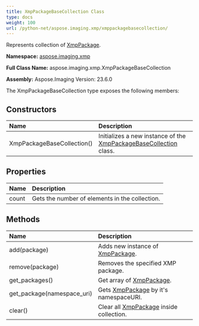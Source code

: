 ```yaml
---
title: XmpPackageBaseCollection Class
type: docs
weight: 100
url: /python-net/aspose.imaging.xmp/xmppackagebasecollection/
---
```


Represents collection of [XmpPackage](/imaging/python-net/aspose.imaging.xmp/xmppackage/).

**Namespace:** [aspose.imaging.xmp](/imaging/python-net/aspose.imaging.xmp/)

**Full Class Name:** aspose.imaging.xmp.XmpPackageBaseCollection

**Assembly:**  Aspose.Imaging Version: 23.6.0

The XmpPackageBaseCollection type exposes the following members:
## **Constructors**
|**Name**|**Description**|
| :- | :- |
|XmpPackageBaseCollection()|Initializes a new instance of the [XmpPackageBaseCollection](/imaging/python-net/aspose.imaging.xmp/xmppackagebasecollection/) class.|
## **Properties**
|**Name**|**Description**|
| :- | :- |
|count|Gets the number of elements in the collection.|
## **Methods**
|**Name**|**Description**|
| :- | :- |
|add(package)|Adds new instance of [XmpPackage](/imaging/python-net/aspose.imaging.xmp/xmppackage/).|
|remove(package)|Removes the specified XMP package.|
|get_packages()|Get array of [XmpPackage](/imaging/python-net/aspose.imaging.xmp/xmppackage/).|
|get_package(namespace_uri)|Gets [XmpPackage](/imaging/python-net/aspose.imaging.xmp/xmppackage/) by it's namespaceURI.|
|clear()|Clear all [XmpPackage](/imaging/python-net/aspose.imaging.xmp/xmppackage/) inside collection.|
